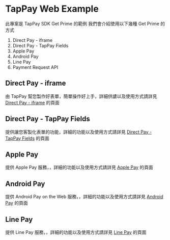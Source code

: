 # TapPay Web Example

此專案是 TapPay SDK Get Prime 的範例
我們會介紹使用以下幾種 Get Prime 的方式

1. Direct Pay - iframe
2. Direct Pay - TapPay Fields
3. Apple Pay
4. Android Pay
5. Line Pay
6. Payment Request API

## Direct Pay - iframe

由 TapPay 幫您製作好表單，簡單操作好上手，詳細供譨以及使用方式請詳見 [Direct Pay - iframe](./Direct_Pay_iframe) 的頁面

## Direct Pay - TapPay Fields

提供讓您客製化表單的功能，詳細的功能以及使用方式請詳見 [Direct Pay - TapPay Fields](./TapPay_Fields) 的頁面

## Apple Pay

提供 Apple Pay 服務，，詳細的功能以及使用方式請詳見 [Apple Pay](./Apple_Pay) 的頁面

## Android Pay

提供 Android Pay on the Web 服務，，詳細的功能以及使用方式請詳見 [Android Pay](./Android_Pay) 的頁面

## Line Pay

提供 Line Pay 服務，，詳細的功能以及使用方式請詳見 [Line Pay](./Line_Pay) 的頁面